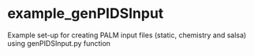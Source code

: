 # example_genPIDSInput
Example set-up for creating PALM input files (static, chemistry and salsa) using genPIDSInput.py function
